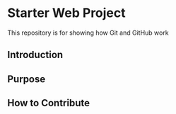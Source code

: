 # Starter Web Project

This repository is for showing how Git and GitHub work

## Introduction

## Purpose

## How to Contribute
